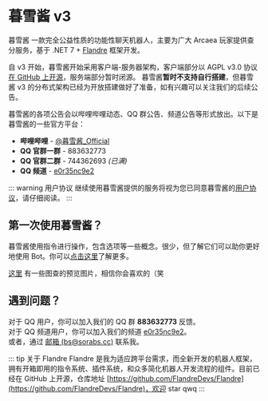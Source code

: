 # 暮雪酱 v3

暮雪酱 一款完全公益性质的功能性聊天机器人，主要为广大 Arcaea 玩家提供查分服务，基于 .NET 7 + [Flandre](https://github.com/FlandreDevs/Flandre) 框架开发。

自 v3 开始，暮雪酱开始采用客户端-服务器架构，客户端部分以 AGPL v3.0 协议[在 GitHub 上开源](https://github.com/b1acksoil/YukiChan)，服务端部分暂时闭源。
暮雪酱**暂时不支持自行搭建**，但暮雪酱 v3 的分布式架构已经为开放搭建做好了准备，如有兴趣可以关注我们的后续公告。

暮雪酱的各项公告会以哔哩哔哩动态、QQ 群公告、频道公告等形式放出。以下是暮雪酱的一些官方平台：
- **哔哩哔哩** - [@暮雪酱_Official](https://space.bilibili.com/13662066)
- **QQ 官群一群** - 883632773
- **QQ 官群二群** - 744362693 _(已满)_
- **QQ 频道** - [e0r35nc9e2](https://qun.qq.com/qqweb/qunpro/share?_wv=3&_wwv=128&appChannel=share&inviteCode=11UIUD&businessType=9&from=246610&biz=ka)


::: warning 用户协议
继续使用暮雪酱提供的服务将视为您已同意暮雪酱的[用户协议](policy.md)，请仔细阅读。
:::

## 第一次使用暮雪酱？
暮雪酱使用指令进行操作，包含选项等一些概念。很少，但了解它们可以助你更好地使用 Bot。你可以[点击这里](./intro.md)了解更多。

[这里](./gallery.md) 有一些图查的预览图片，相信你会喜欢的（笑

## 遇到问题？
对于 QQ 用户，你可以加入我们的 QQ 群 **883632773** 反馈。  
对于 QQ 频道用户，你可以加入我们的频道 [e0r35nc9e2](https://qun.qq.com/qqweb/qunpro/share?_wv=3&_wwv=128&appChannel=share&inviteCode=11UIUD&businessType=9&from=246610&biz=ka)。  
或者，通过 [邮箱 (bs@sorabs.cc)](mailto:bs@sorabs.cc) 联系我。

::: tip 关于 Flandre
Flandre 是我为适应跨平台需求，而全新开发的机器人框架，拥有开箱即用的指令系统、插件系统，和众多简化机器人开发流程的组件。目前已经在 GitHub 上开源，仓库地址 [https://github.com/FlandreDevs/Flandre](https://github.com/FlandreDevs/Flandre)，欢迎 star qwq
:::
